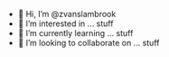 - 👋 Hi, I’m @zvanslambrook
- 👀 I’m interested in ... stuff
- 🌱 I’m currently learning ... stuff
- 💞️ I’m looking to collaborate on ... stuff

<!---
zvanslambrook/zvanslambrook is a ✨ special ✨ repository because its `README.md` (this file) appears on your GitHub profile.
You can click the Preview link to take a look at your changes.
--->
